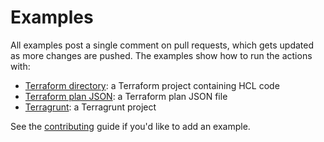 # Examples

All examples post a single comment on pull requests, which gets updated as more changes are pushed. The examples show how to run the actions with:

* [Terraform directory](terraform-directory): a Terraform project containing HCL code
* [Terraform plan JSON](terraform-plan-json): a Terraform plan JSON file
* [Terragrunt](terragrunt): a Terragrunt project

See the [contributing](../CONTRIBUTING.md) guide if you'd like to add an example.
